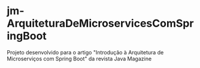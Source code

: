 # jm-ArquiteturaDeMicroservicesComSpringBoot
Projeto desenvolvido para o artigo "Introdução à Arquitetura de Microserviços com Spring Boot" da revista Java Magazine
